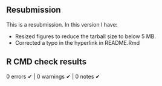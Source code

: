 
## Resubmission
This is a resubmission. In this version I have:

* Resized figures to reduce the tarball size to below 5 MB.
* Corrected a typo in the hyperlink in README.Rmd

## R CMD check results

0 errors ✔ | 0 warnings ✔ | 0 notes ✔



